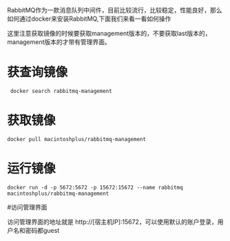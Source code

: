 RabbitMQ作为一款消息队列中间件，目前比较流行，比较稳定，性能良好，那么如何通过docker来安装RabbitMQ,下面我们来看一看如何操作

这里注意获取镜像的时候要获取management版本的，不要获取last版本的，management版本的才带有管理界面。
# 获查询镜像
~~~
 docker search rabbitmq-management
~~~

# 获取镜像
~~~
docker pull macintoshplus/rabbitmq-management
~~~

# 运行镜像
~~~
docker run -d -p 5672:5672 -p 15672:15672 --name rabbitmq macintoshplus/rabbitmq-management
~~~

#访问管理界面

访问管理界面的地址就是 http://[宿主机IP]:15672，可以使用默认的账户登录，用户名和密码都guest
